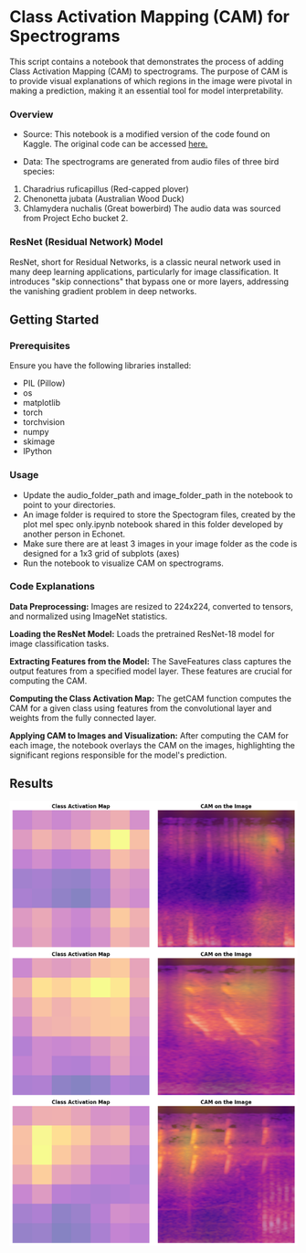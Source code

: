 # Class Activation Mapping (CAM) for Spectrograms
This script contains a notebook that demonstrates the process of adding Class Activation Mapping (CAM) to spectrograms. The purpose of CAM is to provide visual explanations of which regions in the image were pivotal in making a prediction, making it an essential tool for model interpretability.

### Overview
- Source: This notebook is a modified version of the code found on Kaggle. The original code can be accessed [here.](https://www.kaggle.com/code/guglielmocamporese/what-is-my-model-seeing-class-activation-mapping)

- Data: The spectrograms are generated from audio files of three bird species:

1. Charadrius ruficapillus (Red-capped plover)
2. Chenonetta jubata (Australian Wood Duck)
3. Chlamydera nuchalis (Great bowerbird)
The audio data was sourced from Project Echo bucket 2.

### ResNet (Residual Network) Model
ResNet, short for Residual Networks, is a classic neural network used in many deep learning applications, particularly for image classification. It introduces "skip connections" that bypass one or more layers, addressing the vanishing gradient problem in deep networks.

## Getting Started
### Prerequisites
Ensure you have the following libraries installed:

- PIL (Pillow)
- os
- matplotlib
- torch
- torchvision
- numpy
- skimage
- IPython
### Usage

- Update the audio_folder_path and image_folder_path in the notebook to point to your directories.
- An image folder is required to store the Spectogram files, created by the plot mel spec only.ipynb notebook shared in this folder developed by another person in Echonet.
- Make sure there are at least 3 images in your image folder as the code is designed for a 1x3 grid of subplots (axes)
- Run the notebook to visualize CAM on spectrograms.
### Code Explanations
**Data Preprocessing:** Images are resized to 224x224, converted to tensors, and normalized using ImageNet statistics.

**Loading the ResNet Model:** Loads the pretrained ResNet-18 model for image classification tasks.

**Extracting Features from the Model:** The SaveFeatures class captures the output features from a specified model layer. These features are crucial for computing the CAM.

**Computing the Class Activation Map:** The getCAM function computes the CAM for a given class using features from the convolutional layer and weights from the fully connected layer.

**Applying CAM to Images and Visualization:** After computing the CAM for each image, the notebook overlays the CAM on the images, highlighting the significant regions responsible for the model's prediction.

## Results
![Class Activation Maps and Overlays](<download (4).png>)